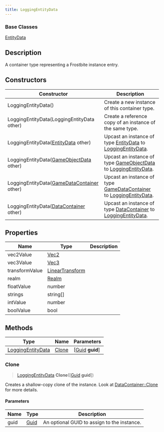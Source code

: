 ```yaml
---
title: LoggingEntityData
---
```

### Base Classes

[EntityData](/vext/ref/fb/entitydata/)

## Description

A container type representing a Frostbite instance entry.

## Constructors

| Constructor                                                                  | Description                                                                                                               |
| ---------------------------------------------------------------------------- | ------------------------------------------------------------------------------------------------------------------------- |
| LoggingEntityData()                                                          | Create a new instance of this container type.                                                                             |
| LoggingEntityData(LoggingEntityData other)                                   | Create a reference copy of an instance of the same type.                                                                  |
| LoggingEntityData([EntityData](/vext/ref/fb/entitydata/) other)                            | Upcast an instance of type [EntityData](/vext/ref/fb/entitydata/) to [LoggingEntityData](/vext/ref/fb/loggingentitydata/).                            |
| LoggingEntityData([GameObjectData](/vext/ref/fb/gameobjectdata/) other)                    | Upcast an instance of type [GameObjectData](/vext/ref/fb/gameobjectdata/) to [LoggingEntityData](/vext/ref/fb/loggingentitydata/).                    |
| LoggingEntityData([GameDataContainer](/vext/ref/fb/gamedatacontainer/) other)              | Upcast an instance of type [GameDataContainer](/vext/ref/fb/gamedatacontainer/) to [LoggingEntityData](/vext/ref/fb/loggingentitydata/).              |
| LoggingEntityData([DataContainer](/vext/ref/shared/class/datacontainer) other) | Upcast an instance of type [DataContainer](/vext/ref/shared/class/datacontainer) to [LoggingEntityData](/vext/ref/fb/loggingentitydata/). |

## Properties

| Name           | Type                                                    | Description |
| -------------- | ------------------------------------------------------- | ----------- |
| vec2Value      | [Vec2](/vext/ref/shared/class/vec2)                       |             |
| vec3Value      | [Vec3](/vext/ref/shared/class/vec3)                       |             |
| transformValue | [LinearTransform](/vext/ref/shared/class/lineartransform) |             |
| realm          | [Realm](/vext/ref/fb/realm/)                                          |             |
| floatValue     | number                                                  |             |
| strings        | string\[\]                                              |             |
| intValue       | number                                                  |             |
| boolValue      | bool                                                    |             |

## Methods

| Type                                   | Name            | Parameters                                     |
| -------------------------------------- | --------------- | ---------------------------------------------- |
| [LoggingEntityData](/vext/ref/fb/loggingentitydata/) | [Clone](#clone) | \[[Guid](/vext/ref/shared/class/guid) **guid**\] |

### Clone

> [LoggingEntityData](/vext/ref/fb/loggingentitydata/) **Clone**(\[[Guid](/vext/ref/shared/class/guid) **guid**\])

Creates a shallow-copy clone of the instance. Look at [DataContainer::Clone](/vext/ref/shared/class/datacontainer#clone) for more details.

#### Parameters

| Name | Type         | Description                                 |
| ---- | ------------ | ------------------------------------------- |
| guid | [Guid](/vext/ref/shared/class/guid/) | An optional GUID to assign to the instance. |
